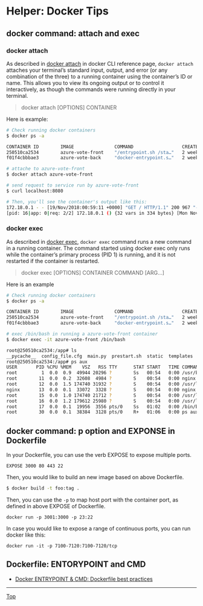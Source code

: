 # Helper: Docker Tips

## docker command: attach and exec
### docker attach
As described in [docker attach](https://docs.docker.com/engine/reference/commandline/attach/) in docker CLI reference page, `docker attach` attaches your terminal’s standard input, output, and error (or any combination of the three) to a running container using the container’s ID or name. This allows you to view its ongoing output or to control it interactively, as though the commands were running directly in your terminal.

> docker attach [OPTIONS] CONTAINER

Here is example:
```sh
# Check running docker containers
$ docker ps -a

CONTAINER ID        IMAGE               COMMAND                  CREATED             STATUS              PORTS                           NAMES
250510ca2534        azure-vote-front    "/entrypoint.sh /sta…"   2 weeks ago         Up 2 minutes        443/tcp, 0.0.0.0:8080->80/tcp   azure-vote-front
f01f4cbbbae3        azure-vote-back     "docker-entrypoint.s…"   2 weeks ago         Up 4 minutes        0.0.0.0:3306->3306/tcp          azure-vote-back

# attache to azure-vote-front
$ docker attach azure-vote-front

# send request to service run by azure-vote-front
$ curl localhost:8080

# Then, you'll see the container's output like this:
172.18.0.1 - - [19/Nov/2018:00:59:11 +0000] "GET / HTTP/1.1" 200 967 "-" "curl/7.54.0" "-"
[pid: 16|app: 0|req: 2/2] 172.18.0.1 () {32 vars in 334 bytes} [Mon Nov 19 00:59:11 2018] GET / => generated 967 bytes in 7 msecs (HTTP/1.1 200) 2 headers in 80 bytes (1 switches on core 0)
```
### docker exec

As described in [docker exec](https://docs.docker.com/engine/reference/commandline/exec),
`docker exec` command runs a new command in a running container. The command started using docker exec only runs while the container’s primary process (PID 1) is running, and it is not restarted if the container is restarted.

> docker exec [OPTIONS] CONTAINER COMMAND [ARG...]

Here is an example
```sh
# Check running docker containers
$ docker ps -a

CONTAINER ID        IMAGE               COMMAND                  CREATED             STATUS              PORTS                           NAMES
250510ca2534        azure-vote-front    "/entrypoint.sh /sta…"   2 weeks ago         Up 2 minutes        443/tcp, 0.0.0.0:8080->80/tcp   azure-vote-front
f01f4cbbbae3        azure-vote-back     "docker-entrypoint.s…"   2 weeks ago         Up 4 minutes        0.0.0.0:3306->3306/tcp          azure-vote-back

# exec /bin/bash in running a azure-vote-front container
$ docker exec -it azure-vote-front /bin/bash

root@250510ca2534:/app# ls
__pycache__  config_file.cfg  main.py  prestart.sh  static  templates  uwsgi.ini
root@250510ca2534:/app# ps aux
USER       PID %CPU %MEM    VSZ   RSS TTY      STAT START   TIME COMMAND
root         1  0.0  0.9  49944 20296 ?        Ss   00:54   0:00 /usr/bin/python /usr/bin/supervisord
root        11  0.0  0.2  32608  4984 ?        S    00:54   0:00 nginx: master process /usr/sbin/nginx
root        12  0.0  1.5 174740 31932 ?        S    00:54   0:00 /usr/local/bin/uwsgi --ini /etc/uwsgi/uwsgi.ini --die-on-term --need-app
nginx       13  0.0  0.1  33072  3328 ?        S    00:54   0:00 nginx: worker process
root        15  0.0  1.0 174740 21712 ?        S    00:54   0:00 /usr/local/bin/uwsgi --ini /etc/uwsgi/uwsgi.ini --die-on-term --need-app
root        16  0.0  1.2 179612 25980 ?        S    00:54   0:00 /usr/local/bin/uwsgi --ini /etc/uwsgi/uwsgi.ini --die-on-term --need-app
root        17  0.0  0.1  19956  3556 pts/0    Ss   01:02   0:00 /bin/bash
root        30  0.0  0.1  38384  3128 pts/0    R+   01:06   0:00 ps aux
```

## docker command: p option and EXPONSE in Dockerfile

In your Dockerfile, you can use the verb EXPOSE to expose multiple ports.
```
EXPOSE 3000 80 443 22
```
Then, you would like to build an new image based on above Dockerfile.

```sh
$ docker build -t foo:tag .
```

Then, you can use the `-p` to map host port with the container port, as defined in above EXPOSE of Dockerfile.
```
docker run -p 3001:3000 -p 23:22
```

In case you would like to expose a range of continuous ports, you can run docker like this:
```
docker run -it -p 7100-7120:7100-7120/tcp 
```

## Dockerfile: ENTORYPOINT and CMD

- [Docker ENTRYPOINT & CMD: Dockerfile best practices](https://medium.freecodecamp.org/docker-entrypoint-cmd-dockerfile-best-practices-abc591c30e21)
---
[Top](../README.md)
